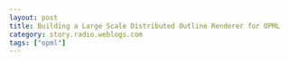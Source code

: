 ```yaml
---
layout: post
title: Building a Large Scale Distributed Outline Renderer for OPML
category: story.radio.weblogs.com
tags: ["opml"]
---
```

<head>
<meta http-equiv="Content-Type" content="text/html; charset=UTF-8">
    <meta http-equiv="Expires" content="Mon, 01 Jan 1990 01:00:00 GMT">
    <title>Building a Large Scale Distributed Outline Renderer for OPML</title>
    <style type="text/css">
      body {
        margin-top: 0px;
        margin-left: 0px;
        margin-right: 0px;
        margin-bottom: 0px;
        }

      body, td, p {
        font-family: verdana, sans-serif;
        font-size: 90%;
        }

      h2 { 
        font-family: Verdana, Arial, Helvetica, sans-serif; font-size: 24px; font-weight: bold
        }
      .header {
        font-family: Verdana, Arial, Helvetica, sans-serif; font-size: 40px; font-weight: bold
        }
      .realsmall {
        font-family: Verdana, Arial, Helvetica, sans-serif; font-size: 9px;
        }
      .small {
        font-family: Verdana, Arial, Helvetica, sans-serif; font-size: 10px;
        }
      </style>
    </head>

| 

 |

| ![](http://radio.weblogs.com/0103807/images/trans60x60.gif)  
 | Last updated: 6/5/2002; 8:34:17 AM  
 | ![](http://radio.weblogs.com/0103807/images/trans60x60.gif) |

| ![](http://radio.weblogs.com/0103807/images/trans60x1.gif)  
 | 

<font size="+3"><b><a href="http://radio.weblogs.com/0103807/" style="color:black; text-decoration:none">The FuzzyBlog!</a></b></font>  
_Marketing 101. Consulting 101. PHP Consulting. Random geeky stuff. I Blog Therefore I Am._

<font size="+1"><b>Building a Large Scale Distributed Outline Renderer for OPML</b></font>

### <font face="Verdana,Geneva,Arial,Helvetica,Sans-Serif">Building a Large Scale Distributed Outline Renderer for OPML</font>

<font face="Verdana,Geneva,Arial,Helvetica,Sans-Serif">OPML is a wicked cool way to display lightweight hierarchies of information.  Its an easy to implement (I did it in less than an hour for a FAQ application), xml based, simple specification.  It works and the author should be gosh dang proud of it.  Here's the rub: OPML is displayed as XML tags in the browser.  Here's what you see in IE: </font>

<font face="Verdana,Geneva,Arial,Helvetica,Sans-Serif"><img border="0" height="498" src="http://www.fuzzygroup.com/images/opml.gif" width="449"></font>

[<font face="Verdana,Geneva,Arial,Helvetica,Sans-Serif">Here's the URL</font>](http://www.fuzzygroup.com/php/faq/faqview.php?action=opmlview)

<font face="Verdana,Geneva,Arial,Helvetica,Sans-Serif">To me, the view in IE is unacceptable.  This makes outlining a geek curiousity rather than a mainstream thing.  Yes, in a true outliner, the results will be better but we need a way for people to view this in HTML.  I'd really like people to see my outlines now but with only Radio users able to get to them, it's a chicken and egg situation.</font>

<font face="Verdana,Geneva,Arial,Helvetica,Sans-Serif">Here's my recommendation.  And it isn't all that hard. </font>

### <font face="Verdana,Geneva,Arial,Helvetica,Sans-Serif">This is a Distributed Rendering Problem </font>

<font face="Verdana,Geneva,Arial,Helvetica,Sans-Serif">Here are the issues as I see it: </font>

1. <font face="Verdana,Geneva,Arial,Helvetica,Sans-Serif">Take an OPML url and generate HTML from it for display.  XSLT, DHTML, etc. Who cares?  Let's get it done so that "Mom" or "GrandPa" can view it.  (No disrespect to highly technical Moms and GrandPas out there, this is a metaphor).  Edit or view, who cares?  Have to start somewhere and View is easier.</font>
2. <font face="Verdana,Geneva,Arial,Helvetica,Sans-Serif">Give a link to the actual OPML url so that if people have a mime compliant OPML editor, it can be edited.  OPTIONAL: Let people have a preferences facility to bookmark them and share them.  </font>
3. <font face="Verdana,Geneva,Arial,Helvetica,Sans-Serif"><strong>Do it without breaking the bank on hardware.</strong></font>

<font face="Verdana,Geneva,Arial,Helvetica,Sans-Serif">That last point is the hard one.  Here's my solution: </font>

1. <font face="Verdana,Geneva,Arial,Helvetica,Sans-Serif">Write this in a commonly available web language currently installed on over 3,000,000 hosts world wide that also happens to be network ready, xml capable and really, really easy to get stuff done in.  Sure, we'd all love to use Zope or Python or ExoticLangOfTheDayHere.  Guess what: PHP's what I recommend.  It meets these criteria and more.</font>&nbsp; It's wicked portable, fast enough and has none of the install problems with Perl scripts (flames to [sjohnson@fuzzygroup.com](mailto:sjohnson@fuzzygroup.com)). 
2. <font face="Verdana,Geneva,Arial,Helvetica,Sans-Serif">Write a renderer in PHP.  Make it smart enough to update its rendering params from a server periodically.  Make it accept one parameter, the OPML file to render.</font>
3. <font face="Verdana,Geneva,Arial,Helvetica,Sans-Serif">Write this code so it's drop dead simple to install on a server.  Make it "ioview.php", no includes.  Copy it into a website and go.  </font>
4. <font face="Verdana,Geneva,Arial,Helvetica,Sans-Serif">Let people who download it and install it sign up with UserLand as an "OPML Partner".  Award "Karma Points" if they do it.</font>
5. <font face="Verdana,Geneva,Arial,Helvetica,Sans-Serif">Let UserLand operate a redirector service which forks IO rendering requests out at random to different servers all over the globe.  This could probably be done with one or two Linux boxes.  Sure we could make it fancy but let brute force solve it for now.  Heck, all UserLand really has to do is own the DNS entries and a little tiny bit of hardware to jumpstart it.</font>
6. <font face="Verdana,Geneva,Arial,Helvetica,Sans-Serif">Ask the Radio community to help out.  I have right now 3 boxes I could register.  I don't mind giving up a little cpu and bandwidth.</font>
7. <font face="Verdana,Geneva,Arial,Helvetica,Sans-Serif">Do something with the "Karma Points".  Have a pot luck supper or something.  Who cares.  We'll do it because we're a community and we believe.  The karma is just an idea.</font>

<font face="Verdana,Geneva,Arial,Helvetica,Sans-Serif">I'm willing to help.  Anyone else?  I can devote both IQ, coding and cpu to it.  There have to be a lot of boxes out there with light loads.</font>

  
  

<script language="JavaScript" type="text/javascript"><!--
	var imageUrl = "http://subhonker6.userland.com/weblogStats/count.gif";
	var imageTag = "<img src=\"" + imageUrl + "?group=radio1&usernum=103807&referer=" + escape (document.referrer) + "\" height=\"1\" width=\"1\">";
	document.write (imageTag);
	//--></script>

 | ![](http://radio.weblogs.com/0103807/images/trans60x1.gif)  
 |
| ![](http://radio.weblogs.com/0103807/images/trans60x60.gif)  
 | Copyright 2002 © The FuzzyStuff  
 | ![](http://radio.weblogs.com/0103807/images/trans60x60.gif)  
 |

